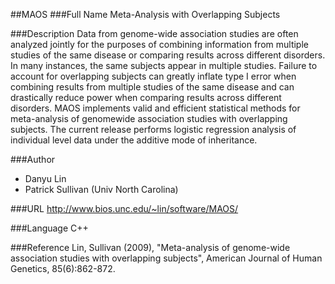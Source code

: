 ##MAOS
###Full Name
Meta-Analysis with Overlapping Subjects

###Description
Data from genome-wide association studies are often analyzed jointly for the purposes of combining information from multiple studies of the same disease or comparing results across different disorders. In many instances, the same subjects appear in multiple studies. Failure to account for overlapping subjects can greatly inflate type I error when combining results from multiple studies of the same disease and can drastically reduce power when comparing results across different disorders. MAOS implements valid and efficient statistical methods for meta-analysis of genomewide association studies with overlapping subjects. The current release performs logistic regression analysis of individual level data under the additive mode of inheritance.

###Author
* Danyu Lin
* Patrick Sullivan (Univ North Carolina)

###URL
http://www.bios.unc.edu/~lin/software/MAOS/

###Language
C++

###Reference
Lin, Sullivan (2009), "Meta-analysis of genome-wide association studies with overlapping subjects", American Journal of Human Genetics, 85(6):862-872.


